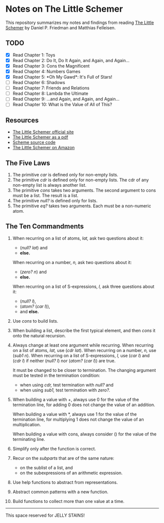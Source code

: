 # Notes on The Little Schemer

This repository summarizes my notes and findings from reading [The Little
Schemer](https://mitpress.mit.edu/books/little-schemer-fourth-edition) by
Daniel P. Friedman and Matthias Felleisen.

## TODO

* [x] Read Chapter 1: Toys
* [x] Read Chapter 2: Do It, Do It Again, and Again, and Again...
* [x] Read Chapter 3: Cons the Magnificent
* [x] Read Chapter 4: Numbers Games
* [x] Read Chapter 5: \*Oh My Gawd\*: It's Full of Stars!
* [ ] Read Chapter 6: Shadows
* [ ] Read Chapter 7: Friends and Relations
* [ ] Read Chapter 8: Lambda the Ultimate
* [ ] Read Chapter 9: ...and Again, and Again, and Again...
* [ ] Read Chapter 10: What is the Value of All of This?

## Resources

* [The Little Schemer official site](https://mitpress.mit.edu/books/little-schemer-fourth-edition)
* [The Little Schemer as a pdf](https://7chan.org/pr/src/The_Little_Schemer_4th_2.pdf)
* [Scheme source code](https://github.com/pkrumins/the-little-schemer)
* [The Little Schemer on Amazon](https://www.amazon.com/Little-Schemer-Daniel-P-Friedman/dp/0262560992)

## The Five Laws

1. The primitive *car* is defined only for non-empty lists.
2. The primitive *cdr* is defined only for non-empty lists. The cdr of any
   non-empty list is always another list.
3. The primitive *cons* takes two arguments. The second argument to cons must
   be a list. The result is a list.
4. The primitive *null?* is defined only for lists.
5. The primitive *eq?* takes two arguments. Each must be a non-numeric atom.

## The Ten Commandments

1. When recurring on a list of atoms, *lat,* ask two questions about it:
    * (*null?  lat*) and
    * **else.**

   When recurring on a number, *n,* ask two questions about it:
    * (*zero? n*) and
    * **else.**

   When recurring on a list of S-expressions, *l,* ask three
   questions about it:
    * (*null? l*),
    * (*atom?* (*car l*)),
    * and **else.**
2. Use *cons* to build lists.
3. When building a list, describe the first typical element, and then *cons* it
   onto the natural recursion.
4. Always change at least one argument while recurring. When recurring on a
   list of atoms, *lat,* use (*cdr lat*). When recurring on a number, *n,* use
   (*sub1 n*). When recurring on a list of S-expressions, *l,* use (*car l*)
   and (*cdr l*) if neither (*null? l*) nor (*atom?* (*car l*)) are true.

   It must be changed to be closer to termination. The changing argument must
   be tested in the termination condition:
    * when using *cdr,* test termination with *null?* and
    * when using *sub1,* test termination with *zero?.*
5. When building a value with +, always use 0 for the value of the termination
   line, for adding 0 does not change the value of an addition.

   When building a value with *, always use 1 for the value of the termination
   line, for multiplying 1 does not change the value of an multiplication.

   When building a value with cons, always consider () for the value of the
   terminating line.
6. Simplify only after the function is correct.
7. Recur on the *subparts* that are of the same nature:
    * on the sublist of a list, and
    * on the subexpressions of an arithmetic expression.
8. Use help functions to abstract from representations.
9. Abstract common patterns with a new function.
10. Build functions to collect more than one value at a time.

---

This space reserved for JELLY STAINS!

